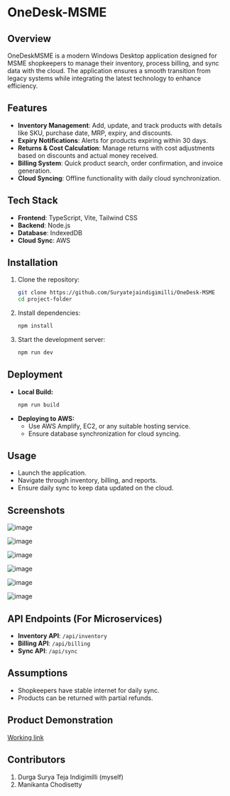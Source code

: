 # OneDesk-MSME

## Overview

OneDeskMSME is a modern Windows Desktop application designed for MSME shopkeepers to manage their inventory, process billing, and sync data with the cloud. The application ensures a smooth transition from legacy systems while integrating the latest technology to enhance efficiency.

## Features

- **Inventory Management**: Add, update, and track products with details like SKU, purchase date, MRP, expiry, and discounts.
- **Expiry Notifications**: Alerts for products expiring within 30 days.
- **Returns & Cost Calculation**: Manage returns with cost adjustments based on discounts and actual money received.
- **Billing System**: Quick product search, order confirmation, and invoice generation.
- **Cloud Syncing**: Offline functionality with daily cloud synchronization.

## Tech Stack

- **Frontend**: TypeScript, Vite, Tailwind CSS
- **Backend**: Node.js
- **Database**: IndexedDB
- **Cloud Sync**: AWS 

## Installation

1. Clone the repository:
   ```sh
   git clone https://github.com/Suryatejaindigimilli/OneDesk-MSME
   cd project-folder
   ```
2. Install dependencies:
   ```sh
   npm install
   ```
3. Start the development server:
   ```sh
   npm run dev
   ```

## Deployment

- **Local Build:**
  ```sh
  npm run build
  ```
- **Deploying to AWS:**
  - Use AWS Amplify, EC2, or any suitable hosting service.
  - Ensure database synchronization for cloud syncing.

## Usage

- Launch the application.
- Navigate through inventory, billing, and reports.
- Ensure daily sync to keep data updated on the cloud.

## Screenshots

![image](https://github.com/user-attachments/assets/ebe694a0-e748-48c9-af01-43e86976c094)

![image](https://github.com/user-attachments/assets/68629020-e87d-423b-8ee1-f09a9bc68ba0)

![image](https://github.com/user-attachments/assets/6066e516-9a43-43f4-b342-17b760a5406f)

![image](https://github.com/user-attachments/assets/469121df-44d5-4cee-81a4-4bcde12eed26)

![image](https://github.com/user-attachments/assets/36916dfd-9bad-4960-b1ff-22aaed94ac0e)

![image](https://github.com/user-attachments/assets/c6c4173f-5bf9-4ccd-8083-2ec52879b5b5)

## API Endpoints (For Microservices)

- **Inventory API**: `/api/inventory`
- **Billing API**: `/api/billing`
- **Sync API**: `/api/sync`

## Assumptions

- Shopkeepers have stable internet for daily sync.
- Products can be returned with partial refunds.

## Product Demonstration

[Working link](https://one-desk-msme.vercel.app/)

## Contributors

1. Durga Surya Teja Indigimilli (myself)
2. Manikanta Chodisetty

